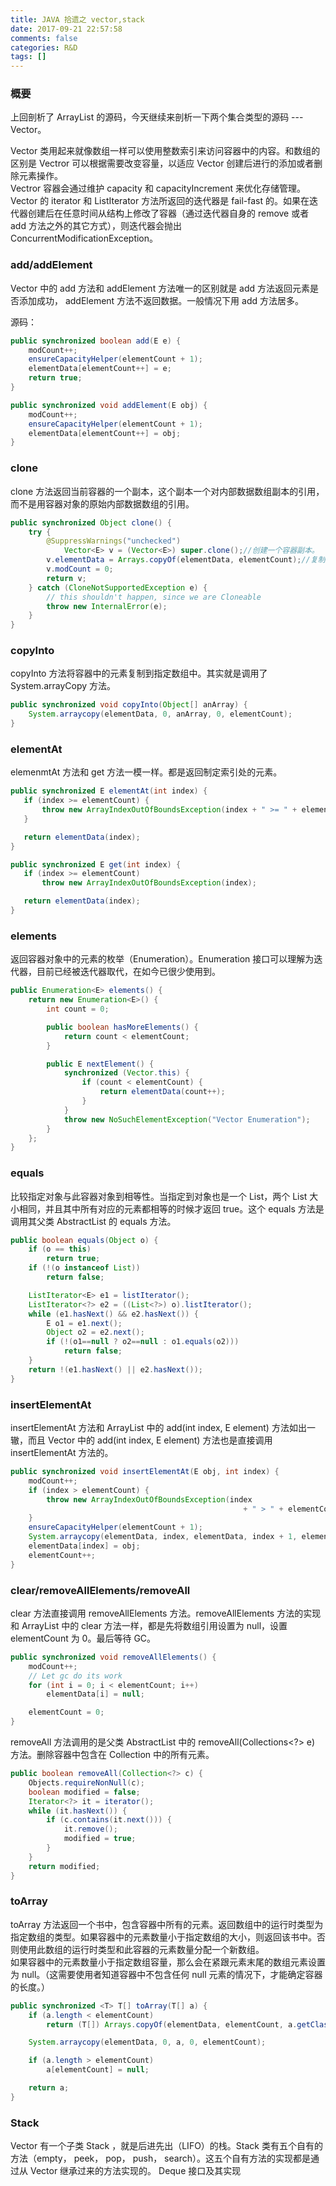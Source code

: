 ```yaml
---
title: JAVA 拾遗之 vector,stack
date: 2017-09-21 22:57:58
comments: false
categories: R&D
tags: []
---
```

### 概要
上回剖析了 ArrayList 的源码，今天继续来剖析一下两个集合类型的源码 --- Vector。  

Vector 类用起来就像数组一样可以使用整数索引来访问容器中的内容。和数组的区别是 Vectror 可以根据需要改变容量，以适应 Vector 创建后进行的添加或者删除元素操作。  
Vectror 容器会通过维护 capacity 和 capacityIncrement 来优化存储管理。  
Vector 的 iterator 和 ListIterator 方法所返回的迭代器是 fail-fast 的。如果在迭代器创建后在任意时间从结构上修改了容器（通过迭代器自身的 remove 或者 add 方法之外的其它方式），则迭代器会抛出 ConcurrentModificationException。<!--more-->  

### add/addElement
Vector 中的 add 方法和 addElement 方法唯一的区别就是 add 方法返回元素是否添加成功， addElement 方法不返回数据。一般情况下用 add 方法居多。  

源码：
```java
public synchronized boolean add(E e) {
    modCount++;
    ensureCapacityHelper(elementCount + 1);
    elementData[elementCount++] = e;
    return true;
}

public synchronized void addElement(E obj) {
    modCount++;
    ensureCapacityHelper(elementCount + 1);
    elementData[elementCount++] = obj;
}
```

### clone
clone 方法返回当前容器的一个副本，这个副本一个对内部数据数组副本的引用，而不是用容器对象的原始内部数据数组的引用。  

```java
public synchronized Object clone() {
    try {
        @SuppressWarnings("unchecked")
            Vector<E> v = (Vector<E>) super.clone();//创建一个容器副本。
        v.elementData = Arrays.copyOf(elementData, elementCount);//复制原始数据数组，并将副本容器的 elementData 变量指向复制后的数组。
        v.modCount = 0;
        return v;
    } catch (CloneNotSupportedException e) {
        // this shouldn't happen, since we are Cloneable
        throw new InternalError(e);
    }
}
```

### copyInto
copyInto 方法将容器中的元素复制到指定数组中。其实就是调用了 System.arrayCopy 方法。  

```java
public synchronized void copyInto(Object[] anArray) {
    System.arraycopy(elementData, 0, anArray, 0, elementCount);
}
```  

### elementAt
 elemenmtAt 方法和 get 方法一模一样。都是返回制定索引处的元素。  

 ```java
public synchronized E elementAt(int index) {
    if (index >= elementCount) {
        throw new ArrayIndexOutOfBoundsException(index + " >= " + elementCount);
    }

    return elementData(index);
}

public synchronized E get(int index) {
    if (index >= elementCount)
        throw new ArrayIndexOutOfBoundsException(index);

    return elementData(index);
}
 ```

### elements
返回容器对象中的元素的枚举（Enumeration）。Enumeration 接口可以理解为迭代器，目前已经被迭代器取代，在如今已很少使用到。  

```java
public Enumeration<E> elements() {
    return new Enumeration<E>() {
        int count = 0;

        public boolean hasMoreElements() {
            return count < elementCount;
        }

        public E nextElement() {
            synchronized (Vector.this) {
                if (count < elementCount) {
                    return elementData(count++);
                }
            }
            throw new NoSuchElementException("Vector Enumeration");
        }
    };
}
```

### equals
比较指定对象与此容器对象到相等性。当指定到对象也是一个 List，两个 List 大小相同，并且其中所有对应的元素都相等的时候才返回 true。这个 equals 方法是调用其父类 AbstractList 的 equals 方法。  

```java
public boolean equals(Object o) {
    if (o == this)
        return true;
    if (!(o instanceof List))
        return false;

    ListIterator<E> e1 = listIterator();
    ListIterator<?> e2 = ((List<?>) o).listIterator();
    while (e1.hasNext() && e2.hasNext()) {
        E o1 = e1.next();
        Object o2 = e2.next();
        if (!(o1==null ? o2==null : o1.equals(o2)))
            return false;
    }
    return !(e1.hasNext() || e2.hasNext());
}
```

### insertElementAt
insertElementAt 方法和 ArrayList 中的 add(int index, E element) 方法如出一辙，而且 Vector 中的 add(int index, E element) 方法也是直接调用 insertElementAt 方法的。  
```java
public synchronized void insertElementAt(E obj, int index) {
    modCount++;
    if (index > elementCount) {
        throw new ArrayIndexOutOfBoundsException(index
                                                    + " > " + elementCount);
    }
    ensureCapacityHelper(elementCount + 1);
    System.arraycopy(elementData, index, elementData, index + 1, elementCount - index);
    elementData[index] = obj;
    elementCount++;
}
```

### clear/removeAllElements/removeAll
clear 方法直接调用 removeAllElements 方法。removeAllElements 方法的实现和 ArrayList 中的 clear 方法一样，都是先将数组引用设置为 null，设置 elementCount 为 0。最后等待 GC。  

```java
public synchronized void removeAllElements() {
    modCount++;
    // Let gc do its work
    for (int i = 0; i < elementCount; i++)
        elementData[i] = null;

    elementCount = 0;
}
```

removeAll 方法调用的是父类 AbstractList 中的 removeAll(Collections<?> e) 方法。删除容器中包含在 Collection 中的所有元素。  

```java
public boolean removeAll(Collection<?> c) {
    Objects.requireNonNull(c);
    boolean modified = false;
    Iterator<?> it = iterator();
    while (it.hasNext()) {
        if (c.contains(it.next())) {
            it.remove();
            modified = true;
        }
    }
    return modified;
}
```

### toArray
toArray 方法返回一个书中，包含容器中所有的元素。返回数组中的运行时类型为指定数组的类型。如果容器中的元素数量小于指定数组的大小，则返回该书中。否则使用此数组的运行时类型和此容器的元素数量分配一个新数组。  
如果容器中的元素数量小于指定数组容量，那么会在紧跟元素末尾的数组元素设置为 null。（这需要使用者知道容器中不包含任何 null 元素的情况下，才能确定容器的长度。）  
```java
public synchronized <T> T[] toArray(T[] a) {
    if (a.length < elementCount)
        return (T[]) Arrays.copyOf(elementData, elementCount, a.getClass());

    System.arraycopy(elementData, 0, a, 0, elementCount);

    if (a.length > elementCount)
        a[elementCount] = null;

    return a;
}
```

### Stack
Vector 有一个子类 Stack ，就是后进先出（LIFO）的栈。Stack 类有五个自有的方法（empty， peek， pop， push， search）。这五个自有方法的实现都是通过从 Vector 继承过来的方法实现的。  Deque 接口及其实现